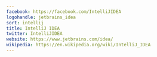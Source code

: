 ```yaml
---
facebook: https://facebook.com/IntelliJIDEA
logohandle: jetbrains_idea
sort: intellij
title: IntelliJ IDEA
twitter: IntelliJIDEA
website: https://www.jetbrains.com/idea/
wikipedia: https://en.wikipedia.org/wiki/IntelliJ_IDEA
---
```

